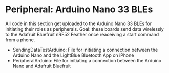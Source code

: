 # Peripheral: Arduino Nano 33 BLEs

All code in this section get uploaded to the Arduino Nano 33 BLEs for initiating their roles as peripherals.
Goal: these boards send data wirelessly to the Adafruit Bluefruit nRF52 Feather once reaceiving a start command from a phone. 

* SendingDataTestArduino: File for initiating a connection between the Arduino Nano and the LightBlue Bluetooth App on iPhone
* PeripheralArduino: File for initiating a connection between the Arduino Nano and Adafruit Bluefruit
